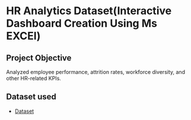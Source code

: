 # HR Analytics Dataset(Interactive Dashboard Creation Using Ms EXCEl)
## Project Objective
Analyzed employee performance, attrition rates, workforce diversity, and other HR-related KPIs.
## Dataset used
- <a href="https://github.com/PriyaS876/HR--Analytical--Dashboard/blob/main/HR%20Analysis%20dataset.xlsx">Dataset</a>
